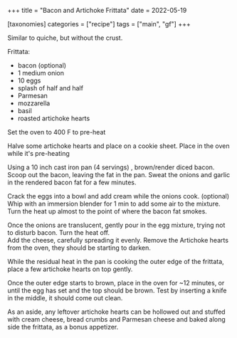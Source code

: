 +++
title = "Bacon and Artichoke Frittata"
date = 2022-05-19

[taxonomies]
categories = ["recipe"]
tags = ["main", "gf"]
+++

Similar to quiche, but without the crust.
<!-- more -->

Frittata: 
- bacon (optional)
- 1 medium onion
- 10 eggs
- splash of half and half
- Parmesan
- mozzarella
- basil
- roasted artichoke hearts


Set the oven to 400 F to pre-heat

Halve some artichoke hearts and place on a cookie sheet.  Place in the oven while it's pre-heating

Using a 10 inch cast iron pan (4 servings) , brown/render diced bacon.
Scoop out the bacon, leaving the fat in the pan.  Sweat the onions and garlic in the 
rendered bacon fat for a few minutes.

Crack the eggs into a bowl and add cream while the onions cook. (optional) Whip with an immersion blender 
for 1 min to add some air to the mixture. Turn the heat up almost to the point of where the bacon fat smokes.

Once the onions are translucent, gently pour in the egg mixture, trying not to disturb bacon. Turn the heat off.  
Add the cheese, carefully spreading it evenly.
Remove the Artichoke hearts from the oven, they should be starting to darken.

While the residual heat in the pan is cooking the outer edge of the frittata, place a few
 artichoke hearts on top gently.

Once the outer edge starts to brown, place in the oven for ~12 minutes, or until the egg has set and the top should be brown.  Test by inserting a knife in the middle, it should come out clean.

As an aside, any leftover artichoke hearts can be hollowed out and stuffed with cream cheese, bread crumbs and Parmesan cheese and baked along side the frittata, as a bonus appetizer.


